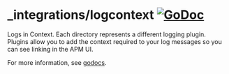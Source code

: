 # _integrations/logcontext [![GoDoc](https://godoc.org/github.com/Easypay/go-agent/_integrations/logcontext?status.svg)](https://godoc.org/github.com/Easypay/go-agent/_integrations/logcontext)

Logs in Context.  Each directory represents a different logging plugin.
Plugins allow you to add the context required to your log messages so you can
see linking in the APM UI.

For more information, see
[godocs](https://godoc.org/github.com/Easypay/go-agent/_integrations/logcontext).

